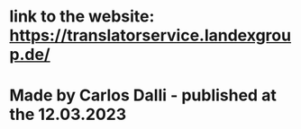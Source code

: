 # link to the website: https://translatorservice.landexgroup.de/
# Made by Carlos Dalli - published at the 12.03.2023
